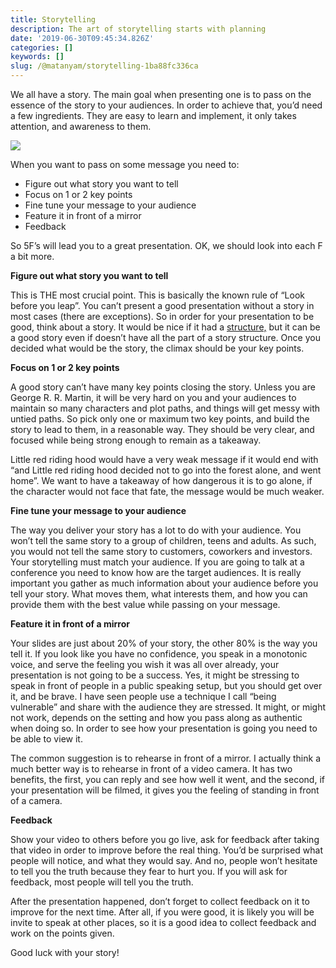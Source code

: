 ```yaml
---
title: Storytelling
description: The art of storytelling starts with planning
date: '2019-06-30T09:45:34.826Z'
categories: []
keywords: []
slug: /@matanyam/storytelling-1ba88fc336ca
---
```


We all have a story. The main goal when presenting one is to pass on the essence of the story to your audiences. In order to achieve that, you’d need a few ingredients. They are easy to learn and implement, it only takes attention, and awareness to them.

![](img/0__MM__RCfxX1JJXPS77.jpg)

When you want to pass on some message you need to:

*   Figure out what story you want to tell
*   Focus on 1 or 2 key points
*   Fine tune your message to your audience
*   Feature it in front of a mirror
*   Feedback

So 5F’s will lead you to a great presentation. OK, we should look into each F a bit more.

**Figure out what story you want to tell**

This is THE most crucial point. This is basically the known rule of “Look before you leap”. You can’t present a good presentation without a story in most cases (there are exceptions). So in order for your presentation to be good, think about a story. It would be nice if it had a [structure,](https://writingcooperative.com/fundamentals-of-story-structure-e199f131a891) but it can be a good story even if doesn’t have all the part of a story structure. Once you decided what would be the story, the climax should be your key points.

**Focus on 1 or 2 key points**

A good story can’t have many key points closing the story. Unless you are George R. R. Martin, it will be very hard on you and your audiences to maintain so many characters and plot paths, and things will get messy with untied paths. So pick only one or maximum two key points, and build the story to lead to them, in a reasonable way. They should be very clear, and focused while being strong enough to remain as a takeaway.

Little red riding hood would have a very weak message if it would end with “and Little red riding hood decided not to go into the forest alone, and went home”. We want to have a takeaway of how dangerous it is to go alone, if the character would not face that fate, the message would be much weaker.

**Fine tune your message to your audience**

The way you deliver your story has a lot to do with your audience. You won’t tell the same story to a group of children, teens and adults. As such, you would not tell the same story to customers, coworkers and investors. Your storytelling must match your audience. If you are going to talk at a conference you need to know how are the target audiences. It is really important you gather as much information about your audience before you tell your story. What moves them, what interests them, and how you can provide them with the best value while passing on your message.

**Feature it in front of a mirror**

Your slides are just about 20% of your story, the other 80% is the way you tell it. If you look like you have no confidence, you speak in a monotonic voice, and serve the feeling you wish it was all over already, your presentation is not going to be a success. Yes, it might be stressing to speak in front of people in a public speaking setup, but you should get over it, and be brave. I have seen people use a technique I call “being vulnerable” and share with the audience they are stressed. It might, or might not work, depends on the setting and how you pass along as authentic when doing so. In order to see how your presentation is going you need to be able to view it.

The common suggestion is to rehearse in front of a mirror. I actually think a much better way is to rehearse in front of a video camera. It has two benefits, the first, you can reply and see how well it went, and the second, if your presentation will be filmed, it gives you the feeling of standing in front of a camera.

**Feedback**

Show your video to others before you go live, ask for feedback after taking that video in order to improve before the real thing. You’d be surprised what people will notice, and what they would say. And no, people won’t hesitate to tell you the truth because they fear to hurt you. If you will ask for feedback, most people will tell you the truth.

After the presentation happened, don’t forget to collect feedback on it to improve for the next time. After all, if you were good, it is likely you will be invite to speak at other places, so it is a good idea to collect feedback and work on the points given.

Good luck with your story!